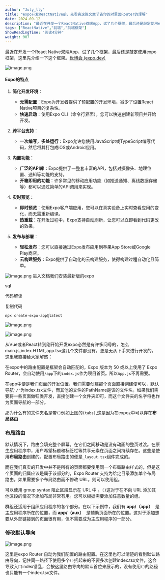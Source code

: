 ```yaml
---
author: "July_lly"
title: "expo开发ReactNative前，先看完这篇文章节省你的对里面Router的理解"
date: 2024-09-12
description: "最近在开发一个ReactNative双端App，试了几个框架，最后还是敲定使用expo框架，这里先介绍一下这个框架。"
tags: ["ReactNative","前端","前端框架"]
ShowReadingTime: "阅读4分钟"
weight: 907
---
```

最近在开发一个React Native双端App，试了几个框架，最后还是敲定使用expo框架，这里先介绍一下这个框架。[世博会 (expo.dev)](https://link.juejin.cn?target=https%3A%2F%2Fexpo.dev%2F "https://expo.dev/")

![image.png](https://p9-xtjj-sign.byteimg.com/tos-cn-i-73owjymdk6/49c1c3487e524363af7d11313840513a~tplv-73owjymdk6-jj-mark-v1:0:0:0:0:5o6Y6YeR5oqA5pyv56S-5Yy6IEAgSnVseV9sbHk=:q75.awebp?rk3s=f64ab15b&x-expires=1728366114&x-signature=xIpizTOx8WFquFlO99U2DZQ8vXE%3D)

#### Expo的特点

1.  **简化开发环境**：
    
    *   **无需配置**：Expo为开发者提供了预配置的开发环境，减少了设置React Native项目的复杂性。
    *   **快速启动**：使用Expo CLI（命令行界面），您可以快速创建新项目并开始开发。
2.  **跨平台支持**：
    
    *   **一次编写，多处运行**：Expo允许您使用JavaScript或TypeScript编写代码，然后将其打包成iOS或Android应用。
3.  **内置功能**：
    
    *   **广泛的API库**：Expo提供了一整套丰富的API，包括对摄像头、地理位置、通知等功能的支持。
    *   **开箱即用的功能**：许多常见的移动应用功能（如推送通知、离线数据存储等）都可以通过简单的API调用来实现。
4.  **实时预览**：
    
    *   **即时预览**：使用Expo客户端应用，您可以在真实设备上实时查看应用的变化，而无需重新编译。
    *   **热重载**：在开发过程中，Expo支持自动刷新，让您可以立即看到代码更改的效果。
5.  **发布与部署**：
    
    *   **轻松发布**：您可以直接通过Expo发布应用到苹果App Store或Google Play商店。
    *   **云构建服务**：Expo提供了自动化的云构建服务，使得构建过程自动化且简单。

![image.png](https://p9-xtjj-sign.byteimg.com/tos-cn-i-73owjymdk6/fda926208c0246ef83e76d3749bd3f0d~tplv-73owjymdk6-jj-mark-v1:0:0:0:0:5o6Y6YeR5oqA5pyv56S-5Yy6IEAgSnVseV9sbHk=:q75.awebp?rk3s=f64ab15b&x-expires=1728366114&x-signature=blWyJpdol45IrYHIS3WsYDNsJ64%3D) 进入文档我们安装最新版的expo

sql

 代码解读

复制代码

`npx create-expo-app@latest`

![image.png](https://p9-xtjj-sign.byteimg.com/tos-cn-i-73owjymdk6/79b6ddaa8ef840168f061a5c79eb2272~tplv-73owjymdk6-jj-mark-v1:0:0:0:0:5o6Y6YeR5oqA5pyv56S-5Yy6IEAgSnVseV9sbHk=:q75.awebp?rk3s=f64ab15b&x-expires=1728366114&x-signature=fPrLLavJVTgv3eF5k%2BhLQiYbero%3D)

![image.png](https://p9-xtjj-sign.byteimg.com/tos-cn-i-73owjymdk6/9eff5ce3736a4dba8e46e6c97dbfafef~tplv-73owjymdk6-jj-mark-v1:0:0:0:0:5o6Y6YeR5oqA5pyv56S-5Yy6IEAgSnVseV9sbHk=:q75.awebp?rk3s=f64ab15b&x-expires=1728366114&x-signature=LRiiXDHODOIoGP5IISQBJPvaOew%3D)

从Vue或者React转到刚开始开发expo必然是有许多问号的，怎么main.js,index.HTML,app.tsx这几个文件都没有，更是无从下手来进行开发的。这里我直接给大家解惑：

在expo中的路由配置是框架会自动匹配的，Expo 版本为 50 或以上使用了 Expo Router，会自动使用`/app`下的`index.js`作为项目首页。所以`App.js`不再需要。

在app中便是我们页面的开发位置，我们需要创建那个页面直接创建便可以，默认导航`'/'`为index.tsx文件，而其他的文件的PathName是该的文件名。如果我们需要将一些页面做归类开发，直接创建一个文件夹即可，而这个文件夹的名字将也作为页面导航的一部分。

那为什么有的文件夹名是带`()`例如上图的`(tabs)`,这是因为在expoz中可以存在**布局路由**

### 布局路由

默认情况下，路由会填充整个屏幕。在它们之间移动是没有动画的整页过渡。在原生应用程序中，用户希望标题和标签栏等共享元素在页面之间持续存在。这些是使用**布局路由**创建的。配置布局路由的便是`_layout.tsx`组件完成的。

而在我们真实的开发中并不是所有的页面都要使用同一个布局路由样式的，但是这个页面的归属应该是属于该部分的，Expo Router 支持为给定目录添加单个布局路由。如果需要多个布局路由而不修改 URL，则可以使用组。

可以使用 group syntax 阻止区段显示在 URL 中 。`()`这对于在不向 URL 添加其他区段的情况下添加布局非常有用。您可以根据需要添加任意数量的组。

群组还适用于组织应用程序的各个部分。在以下示例中，我们有 **app/（app）**  是主应用程序所在的位置，而 **app/（aux）**  是辅助页面所在的位置。这对于添加想要从外部链接到的页面很有用，但不需要成为主应用程序的一部分。

### 修改默认导向

![image.png](https://p9-xtjj-sign.byteimg.com/tos-cn-i-73owjymdk6/c17bd0fb4b09414486f9be9f677d7245~tplv-73owjymdk6-jj-mark-v1:0:0:0:0:5o6Y6YeR5oqA5pyv56S-5Yy6IEAgSnVseV9sbHk=:q75.awebp?rk3s=f64ab15b&x-expires=1728366114&x-signature=XZuyRgYFFEHyqlNk%2BPpeJ2XP1xI%3D)

这里是expo Router 自动为我们配置的路由配置。在这里也可以清楚的看到默认路由导向，记住同一路径下使用多个`()`括起来的不要多次创建index.tsx文件，这会导致入口index错乱，会按这里路由导向的默认首位来展示的，没有使用`()`的路径也只能有一个index.tsx文件。
